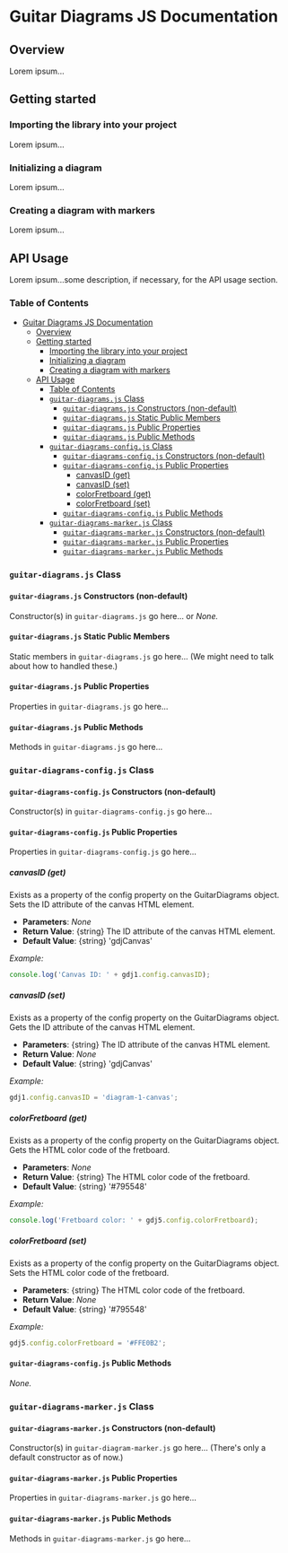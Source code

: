 # Guitar Diagrams JS Documentation

## Overview

Lorem ipsum...

## Getting started

### Importing the library into your project

Lorem ipsum...

### Initializing a diagram

Lorem ipsum...

### Creating a diagram with markers

Lorem ipsum...

## API Usage

Lorem ipsum...some description, if necessary, for the API usage section.

### Table of Contents

- [Guitar Diagrams JS Documentation](#guitar-diagrams-js-documentation)
  - [Overview](#overview)
  - [Getting started](#getting-started)
    - [Importing the library into your project](#importing-the-library-into-your-project)
    - [Initializing a diagram](#initializing-a-diagram)
    - [Creating a diagram with markers](#creating-a-diagram-with-markers)
  - [API Usage](#api-usage)
    - [Table of Contents](#table-of-contents)
    - [`guitar-diagrams.js` Class](#guitar-diagramsjs-class)
      - [`guitar-diagrams.js` Constructors (non-default)](#guitar-diagramsjs-constructors-non-default)
      - [`guitar-diagrams.js` Static Public Members](#guitar-diagramsjs-static-public-members)
      - [`guitar-diagrams.js` Public Properties](#guitar-diagramsjs-public-properties)
      - [`guitar-diagrams.js` Public Methods](#guitar-diagramsjs-public-methods)
    - [`guitar-diagrams-config.js` Class](#guitar-diagrams-configjs-class)
      - [`guitar-diagrams-config.js` Constructors (non-default)](#guitar-diagrams-configjs-constructors-non-default)
      - [`guitar-diagrams-config.js` Public Properties](#guitar-diagrams-configjs-public-properties)
        - [canvasID (get)](#canvasid-get)
        - [canvasID (set)](#canvasid-set)
        - [colorFretboard (get)](#colorfretboard-get)
        - [colorFretboard (set)](#colorfretboard-set)
      - [`guitar-diagrams-config.js` Public Methods](#guitar-diagrams-configjs-public-methods)
    - [`guitar-diagrams-marker.js` Class](#guitar-diagrams-markerjs-class)
      - [`guitar-diagrams-marker.js` Constructors (non-default)](#guitar-diagrams-markerjs-constructors-non-default)
      - [`guitar-diagrams-marker.js` Public Properties](#guitar-diagrams-markerjs-public-properties)
      - [`guitar-diagrams-marker.js` Public Methods](#guitar-diagrams-markerjs-public-methods)

### <a name="guitar-diagrams.js"></a>`guitar-diagrams.js` Class

#### <a name="guitar-diagrams.js-constructor"></a>`guitar-diagrams.js` Constructors (non-default)

Constructor(s) in `guitar-diagrams.js` go here... or _None._

#### <a name="guitar-diagrams.js-static-public-members"></a>`guitar-diagrams.js` Static Public Members

Static members in `guitar-diagrams.js` go here... (We might need to talk about how to handled these.)

#### <a name="guitar-diagrams.js-public-properties"></a>`guitar-diagrams.js` Public Properties

Properties in `guitar-diagrams.js` go here...

#### <a name="guitar-diagrams.js-public-methods"></a>`guitar-diagrams.js` Public Methods

Methods in `guitar-diagrams.js` go here...

### <a name="guitar-diagrams-config.js"></a>`guitar-diagrams-config.js` Class

#### <a name="guitar-diagrams.js-constructors"></a>`guitar-diagrams-config.js` Constructors (non-default)

Constructor(s) in `guitar-diagrams-config.js` go here...

#### <a name="guitar-diagrams.js-public-properties"></a>`guitar-diagrams-config.js` Public Properties

Properties in `guitar-diagrams-config.js` go here...

##### canvasID (get)

Exists as a property of the config property on the GuitarDiagrams object. Sets the ID attribute of the canvas HTML element.

- **Parameters**: _None_
- **Return Value**: {string} The ID attribute of the canvas HTML element.
- **Default Value**: {string} 'gdjCanvas'

_Example:_

```javascript
console.log('Canvas ID: ' + gdj1.config.canvasID);
```

##### canvasID (set)

Exists as a property of the config property on the GuitarDiagrams object. Gets the ID attribute of the canvas HTML element.

- **Parameters**: {string} The ID attribute of the canvas HTML element.
- **Return Value**: _None_
- **Default Value**: {string} 'gdjCanvas'

_Example:_

```javascript
gdj1.config.canvasID = 'diagram-1-canvas';
```

##### colorFretboard (get)

Exists as a property of the config property on the GuitarDiagrams object. Gets the HTML color code of the fretboard.

- **Parameters**: _None_
- **Return Value**: {string} The HTML color code of the fretboard.
- **Default Value**: {string} '#795548'

_Example:_

```javascript
console.log('Fretboard color: ' + gdj5.config.colorFretboard);
```

##### colorFretboard (set)

Exists as a property of the config property on the GuitarDiagrams object. Sets the HTML color code of the fretboard.

- **Parameters**: {string} The HTML color code of the fretboard.
- **Return Value**: _None_
- **Default Value**: {string} '#795548'

_Example:_

```javascript
gdj5.config.colorFretboard = '#FFE0B2';
```

#### <a name="guitar-diagrams.js-public-methods"></a>`guitar-diagrams-config.js` Public Methods

_None._

### <a name="guitar-diagrams-marker.js"></a>`guitar-diagrams-marker.js` Class

#### <a name="guitar-diagrams-marker.js-contstructors"></a>`guitar-diagrams-marker.js` Constructors (non-default)

Constructor(s) in `guitar-diagram-marker.js` go here... (There's only a default constructor as of now.)

#### <a name="guitar-diagrams-marker.js-public-properties">`guitar-diagrams-marker.js` Public Properties

Properties in `guitar-diagrams-marker.js` go here...

#### <a name="guitar-diagrams-marker.js-public-methods">`guitar-diagrams-marker.js` Public Methods

Methods in `guitar-diagrams-marker.js` go here...
